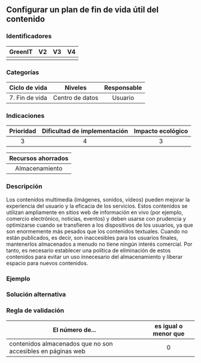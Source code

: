## Configurar un plan de fin de vida útil del contenido

 ### Identificadores

 | GreenIT | V2  | V3  | V4  |
 | :-----: | :-: | :-: | :-: |
 |         |     |     |     |

 ### Categorías

 |  Ciclo de vida |     Niveles     | Responsable |
 | :------------: | :-------------: | :---------: |
 | 7. Fin de vida | Centro de datos |   Usuario   |

 ### Indicaciones

 | Prioridad | Dificultad de implementación | Impacto ecológico |
 | :-------: | :--------------------------: | :---------------: |
 |     3     |              4               |          3        |

 | Recursos ahorrados |
 | :----------------: |
 |   Almacenamiento   |

 ### Descripción

Los contenidos multimedia (imágenes, sonidos, vídeos) pueden mejorar la experiencia del usuario y la eficacia de los servicios. Estos contenidos se utilizan ampliamente en sitios web de información en vivo (por ejemplo, comercio electrónico, noticias, eventos) y deben usarse con prudencia y optimizarse cuando se transfieren a los dispositivos de los usuarios, ya que son enormemente más pesados ​​que los contenidos textuales. Cuando no están publicados, es decir, son inaccesibles para los usuarios finales, mantenerlos almacenados a menudo no tiene ningún interés comercial. Por tanto, es necesario establecer una política de eliminación de estos contenidos para evitar un uso innecesario del almacenamiento y liberar espacio para nuevos contenidos.

 ### Ejemplo

 ### Solución alternativa

 ### Regla de validación

 | El número de...                                             | es igual o menor que |
 | ----------------------------------------------------------- | :------------------: |
 | contenidos almacenados que no son accesibles en páginas web |          0           |
